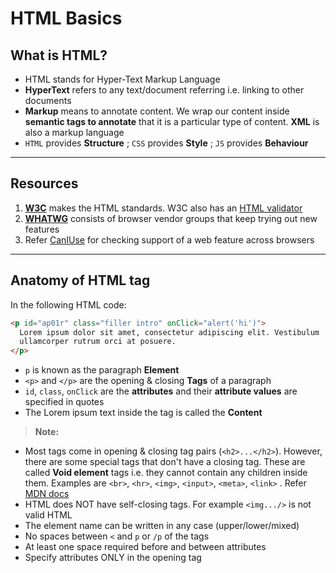 # HTML Basics

## What is HTML?

- HTML stands for Hyper-Text Markup Language
- **HyperText** refers to any text/document referring i.e. linking to other documents
- **Markup** means to annotate content. We wrap our content inside **semantic tags to annotate** that it is a particular type of content. **XML** is also a markup language
- `HTML` provides **Structure** ; `CSS` provides **Style** ; `JS` provides **Behaviour**

---

## Resources

1. [**W3C**](https://www.w3.org/) makes the HTML standards. W3C also has an [HTML validator](https://validator.w3.org/)
1. [**WHATWG**](https://whatwg.org/) consists of browser vendor groups that keep trying out new features
1. Refer [CanIUse](https://caniuse.com/) for checking support of a web feature across browsers

---

## Anatomy of HTML tag

In the following HTML code:

```html
<p id="ap01r" class="filler intro" onClick="alert('hi')">
  Lorem ipsum dolor sit amet, consectetur adipiscing elit. Vestibulum
  ullamcorper rutrum orci at posuere.
</p>
```

- `p` is known as the paragraph **Element**
- `<p>` and `</p>` are the opening & closing **Tags** of a paragraph
- `id`, `class`, `onClick` are the **attributes** and their **attribute values** are specified in quotes
- The Lorem ipsum text inside the tag is called the **Content**

> **Note:**

- Most tags come in opening & closing tag pairs (`<h2>...</h2>`). However, there are some special tags that don't have a closing tag. These are called **Void element** tags i.e. they cannot contain any children inside them. Examples are `<br>`, `<hr>`, `<img>`, `<input>`, `<meta>`, `<link>` . Refer [MDN docs](https://developer.mozilla.org/en-US/docs/Glossary/Void_element)
- HTML does NOT have self-closing tags. For example `<img.../>` is not valid HTML
- The element name can be written in any case (upper/lower/mixed)
- No spaces between `<` and `p` or `/p` of the tags
- At least one space required before and between attributes
- Specify attributes ONLY in the opening tag
